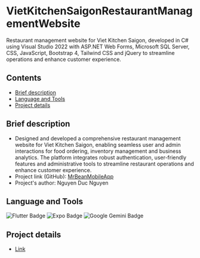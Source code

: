# VietKitchenSaigonRestaurantManagementWebsite 
Restaurant management website for Viet Kitchen Saigon, developed in C# using Visual Studio 2022 with ASP.NET Web Forms, Microsoft SQL Server, CSS, JavaScript, Bootstrap 4, Tailwind CSS and jQuery to streamline operations and enhance customer experience.

## Contents

- [Brief description](#brief-description)
- [Language and Tools](#language-and-tools)
- [Project details](#project-details)


## Brief description

- Designed and developed a comprehensive restaurant management website for Viet Kitchen Saigon, enabling seamless user and admin interactions for food ordering, inventory management and business analytics. The platform integrates robust authentication, user-friendly features and administrative tools to streamline restaurant operations and enhance customer experience.
- Project link (GitHub): [MrBeanMobileApp](https://github.com/phamgiaphuc/MrBeanMobileApp)
- Project's author: Nguyen Duc Nguyen

## Language and Tools

![Flutter Badge](https://img.shields.io/badge/Flutter-02569B?logo=flutter&logoColor=fff&style=flat)
![Expo Badge](https://img.shields.io/badge/Expo-000020?logo=expo&logoColor=fff&style=flat)
![Google Gemini Badge](https://img.shields.io/badge/Google%20Gemini-8E75B2?logo=googlegemini&logoColor=fff&style=flat)

## Project details

- [Link](https://drive.google.com/file/d/1pydX9a5Je3cw0VLgvkw5Xsoj8bnUZgGf/view?usp=sharing)



